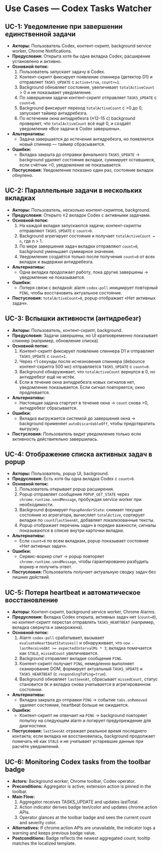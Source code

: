 # Use Cases — Codex Tasks Watcher

## UC-1: Уведомление при завершении единственной задачи
- **Акторы:** Пользователь Codex, контент-скрипт, background service worker, Chrome Notifications.
- **Предусловия:** Открыта хотя бы одна вкладка Codex; расширение установлено и активно.
- **Основной поток:**
  1. Пользователь запускает задачу в Codex.
  2. Контент-скрипт фиксирует появление спиннера (детектор D1) и отправляет `TASKS_UPDATE` с `active=true`, `count>=1`.
  3. Background обновляет состояние, увеличивает `totalActiveCount` > 0 и не показывает уведомление.
  4. По завершении задачи контент-скрипт отправляет `TASKS_UPDATE` с `count=0`.
  5. Background фиксирует переход `totalActiveCount` с >0 до 0, запускает таймер антидребезга.
  6. По истечении окна антидребезга (≈12–15 с) background проверяет, что `totalActiveCount` всё ещё 0, и создаёт уведомление «Все задачи в Codex завершены».
- **Альтернативы:**
  - Задача завершается до истечения антидребезга, но появляется новый спиннер — таймер сбрасывается.
- **Ошибки:**
  - Вкладка закрыта до отправки финального `TASKS_UPDATE` → background удаляет состояние вкладки, суммирует оставшиеся, если счётчик >0, уведомление не показывается.
- **Постусловия:** Уведомление показано один раз, состояние вкладок обнулено.

## UC-2: Параллельные задачи в нескольких вкладках
- **Акторы:** Пользователь, несколько контент-скриптов, background.
- **Предусловия:** Открыто ≥2 вкладок Codex с активными задачами.
- **Основной поток:**
  1. На каждой вкладке запускаются задачи; контент-скрипты отправляют `TASKS_UPDATE` с `count>0`.
  2. Background агрегирует состояния и получает `totalActiveCount = n`, где n > 1.
  3. По мере завершения задач вкладки отправляют `count=0`, background уменьшает суммарное значение.
  4. Уведомление создаётся только после получения `count=0` от всех вкладок и выдержки антидребезга.
- **Альтернативы:**
  - Одна вкладка продолжает работу, пока другие завершены → уведомление не показывается.
- **Ошибки:**
  - Потеря связи с вкладкой: alarm `codex-poll` инициирует повторный `PING`, чтобы восстановить актуальное состояние.
- **Постусловия:** `totalActiveCount=0`, popup отображает «Нет активных задач».

## UC-3: Вспышки активности (антидребезг)
- **Акторы:** Пользователь, контент-скрипт, background.
- **Предусловия:** Задачи завершены, но UI кратковременно показывает спиннер (например, обновление списка).
- **Основной поток:**
  1. Контент-скрипт фиксирует появление спиннера D1 и отправляет `TASKS_UPDATE` с `count=1`.
  2. Через <1 секунды после исчезновения спиннера (debounce контент-скрипта 500 мс) отправляется `TASKS_UPDATE` с `count=0`.
  3. Background обнаруживает, что `totalActiveCount` вернулся в 0, но антидребезг ещё не истёк.
  4. Если в течение окна антидребезга новых сигналов нет, уведомление показывается. Если сигнал повторяется, окно продлевается.
- **Альтернативы:**
  - Настоящая задача стартует в течение окна → `count` снова >0, антидребезг сбрасывается.
- **Ошибки:**
  - Вкладка выгружается системой до завершения окна → background применяет `autoDiscardableOff`, чтобы предотвратить выгрузку.
- **Постусловия:** Пользователь видит уведомление только если активность действительно завершилась.

## UC-4: Отображение списка активных задач в popup
- **Акторы:** Пользователь, popup UI, background.
- **Предусловия:** Есть хотя бы одна вкладка Codex с `count>0`.
- **Основной поток:**
  1. Пользователь открывает popup расширения.
  2. Popup отправляет сообщение `POPUP_GET_STATE` через `chrome.runtime.sendMessage`, пробуждая service worker при необходимости.
  3. Background формирует `PopupRenderState`: снимает текущее состояние из агрегатора, вычисляет `totalActive`, сортирует вкладки по `count`/`lastSeenAt`, добавляет локализованные тексты.
  4. Popup отображает перечень задач в порядке важности; сигналы показываются в списке внутри карточки вкладки.
- **Альтернативы:**
  - Если `count=0` по всем вкладкам, popup показывает состояние «Нет активных задач».
- **Ошибки:**
  - Сервис-воркер спит → popup повторяет `chrome.runtime.sendMessage`, чтобы гарантированно разбудить воркер и получить ответ.
- **Постусловия:** Пользователь получает актуальную сводку задач без лишних действий.


## UC-5: Потеря heartbeat и автоматическое восстановление
- **Акторы:** Контент-скрипт, background service worker, Chrome Alarms.
- **Предусловия:** Вкладка Codex открыта, активных задач нет (`count=0`), но контент-скрипт перестал отправлять `TASKS_HEARTBEAT` (например, вкладка свернута и заморожена).
- **Основной поток:**
  1. Alarm `codex-poll` срабатывает, вызывает `evaluateHeartbeatStatuses()` и обнаруживает, что `now - lastReceivedAt >= expectedIntervalMs * 3`; вкладка помечается как `STALE`, `missedCount` увеличивается.
  2. Background отправляет вкладке сообщение `PING`.
  3. Контент-скрипт получает `PING`, немедленно выполняет сканирование DOM, формирует актуальный `TASKS_UPDATE` и `TASKS_HEARTBEAT` (с `respondingToPing=true`).
  4. Background обновляет `lastSeenAt`, сбрасывает `missedCount`, статус становится `OK` и вкладка снова учитывается в агрегированном состоянии.
- **Альтернативы:**
  - Вкладка закрыта до отправки `PING` → событие `tabs.onRemoved` удаляет состояние, heartbeat больше не ожидается.
- **Ошибки:**
  - Контент-скрипт не отвечает на `PING` → background повторяет попытку на следующем alarm и логирует предупреждение для диагностики.
- **Постусловия:** `lastSeenAt` отражает реальное время последнего контакта; если вкладка не восстановилась, background продолжает помечать её как `STALE` и не учитывает устаревшие данные при расчёте уведомлений.
## UC-6: Monitoring Codex tasks from the toolbar badge
- **Actors:** Background worker, Chrome toolbar, Codex operator.
- **Preconditions:** Aggregator is active; extension action is pinned in the toolbar.
- **Main Flow:**
  1. Aggregator receives TASKS_UPDATE and updates lastTotal.
  2. Action indicator derives badge text/color and updates chrome.action APIs.
  3. Operator glances at the toolbar badge and sees the current count and severity color.
- **Alternatives:** If chrome.action APIs are unavailable, the indicator logs a warning and keeps previous badge value.
- **Postconditions:** Badge reflects the newest aggregated count; tooltip matches the localized template.
